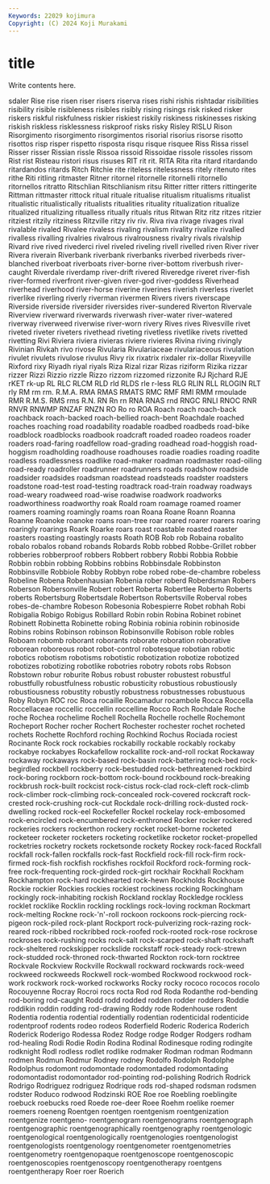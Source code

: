```yaml
---
Keywords: 22029 kojimura
Copyright: (C) 2024 Koji Murakami
---
```


# title

Write contents here.



sdaler Rise rise risen riser risers
riserva rises rishi rishis rishtadar risibilities risibility risible risibleness risibles
risibly rising risings risk risked risker riskers riskful riskfulness riskier
riskiest riskily riskiness riskinesses risking riskish riskless risklessness riskproof risks
risky Risley RISLU Rison Risorgimento risorgimento risorgimentos risorial risorius risorse
risotto risottos risp risper rispetto risposta risqu risque risquee Riss
Rissa rissel Risser risser Rissian rissle Rissoa rissoid Rissoidae rissole
rissoles rissom Rist rist Risteau ristori risus risuses RIT rit
rit. RITA Rita rita ritard ritardando ritardandos ritards Ritch Ritchie
rite riteless ritelessness ritely ritenuto rites rithe Riti ritling ritmaster
Ritner ritornel ritornelle ritornelli ritornello ritornellos ritratto Ritschlian Ritschlianism ritsu
Ritter ritter ritters rittingerite Rittman rittmaster rittock ritual rituale ritualise
ritualism ritualisms ritualist ritualistic ritualistically ritualists ritualities rituality ritualization ritualize
ritualized ritualizing ritualless ritually rituals ritus Ritwan Ritz ritz ritzes
ritzier ritziest ritzily ritziness Ritzville ritzy riv riv. Riva riva
rivage rivages rival rivalable rivaled Rivalee rivaless rivaling rivalism rivality
rivalize rivalled rivalless rivalling rivalries rivalrous rivalrousness rivalry rivals rivalship
Rivard rive rived rivederci rivel riveled riveling rivell rivelled riven
River river Rivera riverain Riverbank riverbank riverbanks riverbed riverbeds river-blanched
riverboat riverboats river-borne river-bottom riverbush river-caught Riverdale riverdamp river-drift rivered
Riveredge riveret river-fish river-formed riverfront river-given river-god river-goddess Riverhead riverhead
riverhood river-horse riverine riverines riverish riverless riverlet riverlike riverling riverly
riverman rivermen Rivers rivers riverscape Riverside riverside riversider riversides river-sundered
Riverton Rivervale Riverview riverward riverwards riverwash river-water river-watered riverway riverweed
riverwise river-worn rivery Rives rives Rivesville rivet riveted riveter riveters
rivethead riveting rivetless rivetlike rivets rivetted rivetting Rivi Riviera riviera
rivieras riviere rivieres Rivina riving rivingly Rivinian Rivkah rivo rivose
Rivularia Rivulariaceae rivulariaceous rivulation rivulet rivulets rivulose rivulus Rivy rix
rixatrix rixdaler rix-dollar Rixeyville Rixford rixy Riyadh riyal riyals Riza
Rizal rizar Rizas riziform Rizika rizzar rizzer Rizzi Rizzio rizzle
Rizzo rizzom rizzomed rizzonite RJ Rjchard RJE rKET rk-up RL
RLC RLCM RLD rld RLDS rle r-less RLG RLIN RLL
RLOGIN RLT rly RM rm rm. R.M.A. RMA RMAS RMATS
RMC RMF RMI RMM rmoulade RMR R.M.S. RMS rms R.N.
RN Rn rn RNA RNAS rnd RNGC RNLI RNOC RNR
RNVR RNWMP RNZAF RNZN RO Ro ro ROA Roach roach
roach-back roachback roach-backed roach-bellied roach-bent Roachdale roached roaches roaching road
roadability roadable roadbed roadbeds road-bike roadblock roadblocks roadbook roadcraft roaded
roadeo roadeos roader roaders road-faring roadfellow road-grading roadhead road-hoggish road-hoggism
roadholding roadhouse roadhouses roadie roadies roading roadite roadless roadlessness roadlike
road-maker roadman roadmaster road-oiling road-ready roadroller roadrunner roadrunners roads roadshow
roadside roadsider roadsides roadsman roadstead roadsteads roadster roadsters roadstone road-test
road-testing roadtrack road-train roadway roadways road-weary roadweed road-wise roadwise roadwork
roadworks roadworthiness roadworthy roak Roald roam roamage roamed roamer roamers
roaming roamingly roams roan Roana Roane Roann Roanna Roanne Roanoke
roanoke roans roan-tree roar roared roarer roarers roaring roaringly roarings
Roark Roarke roars roast roastable roasted roaster roasters roasting roastingly
roasts Roath ROB Rob rob Robaina robalito robalo robalos roband
robands Robards Robb robbed Robbe-Grillet robber robberies robberproof robbers Robbert
robbery Robbi Robbia Robbie Robbin robbin robbing Robbins robbins Robbinsdale
Robbinston Robbinsville Robbiole Robby Robbyn robe robed robe-de-chambre robeless Robeline
Robena Robenhausian Robenia rober roberd Roberdsman Robers Roberson Robersonville Robert
robert Roberta Robertlee Roberto Roberts roberts Robertsburg Robertsdale Robertson Robertsville
Roberval robes robes-de-chambre Robeson Robesonia Robespierre Robet robhah Robi Robigalia
Robigo Robigus Robillard Robin robin Robina Robinet robinet Robinett Robinetta
Robinette robing Robinia robinia robinin robinoside Robins robins Robinson robinson
Robinsonville Robison roble robles Roboam robomb roborant roborants roborate roboration
roborative roborean roboreous robot robot-control robotesque robotian robotic robotics robotism
robotisms robotistic robotization robotize robotized robotizes robotizing robotlike robotries robotry
robots robs Robson Robstown robur roburite Robus robust robuster robustest
robustful robustfully robustfulness robustic robusticity robustious robustiously robustiousness robustity robustly
robustness robustnesses robustuous Roby Robyn ROC roc Roca rocaille Rocamadur
rocambole Rocca Roccella Roccellaceae roccellic roccellin roccelline Rocco Roch Rochdale
Roche roche Rochea rochelime Rochell Rochella Rochelle rochelle Rochemont Rocheport
Rocher rocher Rochert Rochester rochester rochet rocheted rochets Rochette Rochford
roching Rochkind Rochus Rociada rociest Rocinante Rock rock rockabies rockabilly
rockable rockably rockaby rockabye rockabyes Rockafellow rockallite rock-and-roll rockat Rockaway
rockaway rockaways rock-based rock-basin rock-battering rock-bed rock-begirdled rockbell rockberry rock-bestudded
rock-bethreatened rockbird rock-boring rockborn rock-bottom rock-bound rockbound rock-breaking rockbrush rock-built
rockcist rock-cistus rock-clad rock-cleft rock-climb rock-climber rock-climbing rock-concealed rock-covered rockcraft
rock-crested rock-crushing rock-cut Rockdale rock-drilling rock-dusted rock-dwelling rocked rock-eel Rockefeller
Rockel rockelay rock-embosomed rock-encircled rock-encumbered rock-enthroned Rocker rocker rockered rockeries
rockers rockerthon rockery rocket rocket-borne rocketed rocketeer rocketer rocketers rocketing
rocketlike rocketor rocket-propelled rocketries rocketry rockets rocketsonde rockety Rockey rock-faced
Rockfall rockfall rock-fallen rockfalls rock-fast Rockfield rock-fill rock-firm rock-firmed rock-fish
rockfish rockfishes rockfoil Rockford rock-forming rock-free rock-frequenting rock-girded rock-girt rockhair
Rockhall Rockham Rockhampton rock-hard rockhearted rock-hewn Rockholds Rockhouse Rockie rockier
Rockies rockies rockiest rockiness rocking Rockingham rockingly rock-inhabiting rockish Rockland
rocklay Rockledge rockless rocklet rocklike Rocklin rockling rocklings rock-loving rockman
Rockmart rock-melting Rockne rock-'n'-roll rockoon rockoons rock-piercing rock-pigeon rock-piled rock-plant
Rockport rock-pulverizing rock-razing rock-reared rock-ribbed rockribbed rock-roofed rock-rooted rock-rose rockrose
rockroses rock-rushing rocks rock-salt rock-scarped rock-shaft rockshaft rock-sheltered rockskipper rockslide
rockstaff rock-steady rock-strewn rock-studded rock-throned rock-thwarted Rockton rock-torn rocktree Rockvale
Rockview Rockville Rockwall rockward rockwards rock-weed rockweed rockweeds Rockwell rock-wombed
Rockwood rockwood rock-work rockwork rock-worked rockworks Rocky rocky rococo rococos
rocolo Rocouyenne Rocray Rocroi rocs rocta Rod rod Roda Rodanthe
rod-bending rod-boring rod-caught Rodd rodd rodded rodden rodder rodders Roddie
roddikin roddin rodding rod-drawing Roddy rode Rodenhouse rodent Rodentia rodentia
rodential rodentially rodentian rodenticidal rodenticide rodentproof rodents rodeo rodeos Roderfield
Roderic Roderica Roderich Roderick Roderigo Rodessa Rodez Rodge rodge Rodger
Rodgers rodham rod-healing Rodi Rodie Rodin Rodina Rodinal Rodinesque roding
rodingite rodknight Rodl rodless rodlet rodlike rodmaker Rodman rodman Rodmann
rodmen Rodmun Rodmur Rodney rodney Rodolfo Rodolph Rodolphe Rodolphus rodomont
rodomontade rodomontaded rodomontading rodomontadist rodomontador rod-pointing rod-polishing Rodrich Rodrick Rodrigo
Rodriguez rodriguez Rodrique rods rod-shaped rodsman rodsmen rodster Roduco rodwood
Rodzinski ROE Roe roe Roebling roeblingite roebuck roebucks roed Roede
roe-deer Roee Roehm roelike roemer roemers roeneng Roentgen roentgen roentgenism
roentgenization roentgenize roentgeno- roentgenogram roentgenograms roentgenograph roentgenographic roentgenographically roentgenography roentgenologic
roentgenological roentgenologically roentgenologies roentgenologist roentgenologists roentgenology roentgenometer roentgenometries roentgenometry roentgenopaque
roentgenoscope roentgenoscopic roentgenoscopies roentgenoscopy roentgenotherapy roentgens roentgentherapy Roer roer Roerich
